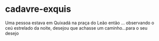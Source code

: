 # cadavre-exquis
Uma pessoa estava em Quixadá na praça do Leão então ...
observando o ceú estrelado da noite, desejou que achasse um caminho...para o seu desejo